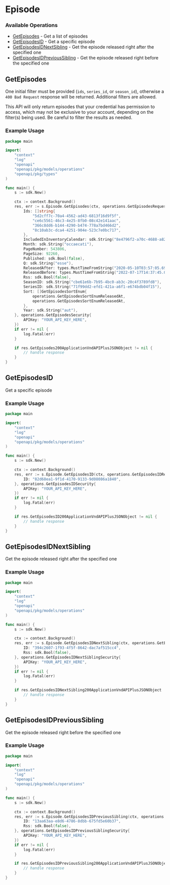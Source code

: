 # Episode

### Available Operations

* [GetEpisodes](#getepisodes) - Get a list of episodes
* [GetEpisodesID](#getepisodesid) - Get a specific episode
* [GetEpisodesIDNextSibling](#getepisodesidnextsibling) - Get the episode released right after the specified one
* [GetEpisodesIDPreviousSibling](#getepisodesidprevioussibling) - Get the episode released right before the specified one

## GetEpisodes

One initial filter must be provided (`ids`, `series_id`, or `season_id`), otherwise a `400 Bad Request` response
will be returned. Additional filters are allowed.

This API will only return episodes that your credential has permission to access, which may not be exclusive to
your account, depending on the filter(s) being used. Be careful to filter the results as needed.


### Example Usage

```go
package main

import(
	"context"
	"log"
	"openapi"
	"openapi/pkg/models/operations"
	"openapi/pkg/types"
)

func main() {
    s := sdk.New()

    ctx := context.Background()
    res, err := s.Episode.GetEpisodes(ctx, operations.GetEpisodesRequest{
        Ids: []string{
            "5d2cff7c-70a4-4562-ad43-6813f16d9f5f",
            "ce6c5561-46c3-4e25-8fb0-08c42e141aac",
            "366c8dd6-b144-4290-b474-778a7bd466d2",
            "8c10ab3c-dca4-4251-904e-523c7e0bc717",
        },
        IncludedInInventoryCalendar: sdk.String("8e4796f2-a70c-4688-a82a-a482562f222e"),
        Month: sdk.String("occaecati"),
        PageNumber: 543806,
        PageSize: 92260,
        Published: sdk.Bool(false),
        Q: sdk.String("esse"),
        ReleasedAfter: types.MustTimeFromString("2020-05-10T03:57:05.694Z"),
        ReleasedBefore: types.MustTimeFromString("2022-07-17T14:37:45.086Z"),
        Rss: sdk.Bool(false),
        SeasonID: sdk.String("cbe61e6b-7b95-4bc0-ab3c-20c4f3789fd8"),
        SeriesID: sdk.String("71f99dd2-efd1-421a-a6f1-e674bdb04f15"),
        Sort: []GetEpisodesSortEnum{
            operations.GetEpisodesSortEnumReleasedAt,
            operations.GetEpisodesSortEnumReleasedAt,
        },
        Year: sdk.String("aut"),
    }, operations.GetEpisodesSecurity{
        APIKey: "YOUR_API_KEY_HERE",
    })
    if err != nil {
        log.Fatal(err)
    }

    if res.GetEpisodes200ApplicationVndAPIPlusJSONObject != nil {
        // handle response
    }
}
```

## GetEpisodesID

Get a specific episode

### Example Usage

```go
package main

import(
	"context"
	"log"
	"openapi"
	"openapi/pkg/models/operations"
)

func main() {
    s := sdk.New()

    ctx := context.Background()
    res, err := s.Episode.GetEpisodesID(ctx, operations.GetEpisodesIDRequest{
        ID: "82d68ea1-9f1d-4170-9133-9d08086a1840",
    }, operations.GetEpisodesIDSecurity{
        APIKey: "YOUR_API_KEY_HERE",
    })
    if err != nil {
        log.Fatal(err)
    }

    if res.GetEpisodesID200ApplicationVndAPIPlusJSONObject != nil {
        // handle response
    }
}
```

## GetEpisodesIDNextSibling

Get the episode released right after the specified one

### Example Usage

```go
package main

import(
	"context"
	"log"
	"openapi"
	"openapi/pkg/models/operations"
)

func main() {
    s := sdk.New()

    ctx := context.Background()
    res, err := s.Episode.GetEpisodesIDNextSibling(ctx, operations.GetEpisodesIDNextSiblingRequest{
        ID: "394c2607-1f93-4f5f-8642-dac7af515cc4",
        Rss: sdk.Bool(false),
    }, operations.GetEpisodesIDNextSiblingSecurity{
        APIKey: "YOUR_API_KEY_HERE",
    })
    if err != nil {
        log.Fatal(err)
    }

    if res.GetEpisodesIDNextSibling200ApplicationVndAPIPlusJSONObject != nil {
        // handle response
    }
}
```

## GetEpisodesIDPreviousSibling

Get the episode released right before the specified one

### Example Usage

```go
package main

import(
	"context"
	"log"
	"openapi"
	"openapi/pkg/models/operations"
)

func main() {
    s := sdk.New()

    ctx := context.Background()
    res, err := s.Episode.GetEpisodesIDPreviousSibling(ctx, operations.GetEpisodesIDPreviousSiblingRequest{
        ID: "13aa63aa-e8d6-4786-8dbb-675fd5e60b37",
        Rss: sdk.Bool(false),
    }, operations.GetEpisodesIDPreviousSiblingSecurity{
        APIKey: "YOUR_API_KEY_HERE",
    })
    if err != nil {
        log.Fatal(err)
    }

    if res.GetEpisodesIDPreviousSibling200ApplicationVndAPIPlusJSONObject != nil {
        // handle response
    }
}
```
